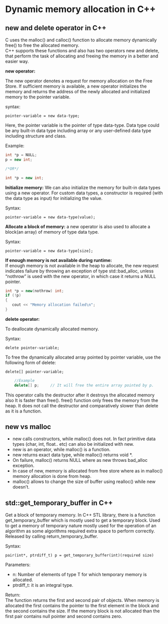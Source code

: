 # Dynamic memory allocation in C++

## new and delete operator in C++

C uses the malloc() and calloc() function to allocate memory dynamically free() to free the allocated memory.  
C++ supports these functions and also has two operators new and delete, that perform the task of allocating and freeing the memory in a better and easier way.

__new operator:__

The new operator denotes a request for memory allocation on the Free Store. If sufficient memory is available, a new operator initializes the memory and returns the address of the newly allocated and initialized memory to the pointer variable.

syntax:

    pointer-variable = new data-type;

Here, the pointer variable is the pointer of type data-type. Data type could be any built-in data type including array or any user-defined data type including structure and class.

Example:
``` c++
int *p = NULL; 
p = new int;  

/*OR*/

int *p = new int; 
```

__Initialize memory:__ We can also initialize the memory for built-in data types using a new operator. For custom data types, a constructor is required (with the data type as input) for initializing the value.

Syntax:

    pointer-variable = new data-type(value);

__Allocate a block of memory:__ a new operator is also used to allocate a block(an array) of memory of type data type.

Syntax:

    pointer-variable = new data-type[size];

__If enough memory is not available during runtime:__  
If enough memory is not available in the heap to allocate, the new request indicates failure by throwing an exception of type std::bad_alloc, unless “nothrow” is used with the new operator, in which case it returns a NULL pointer.

``` c++
int *p = new(nothrow) int;
if (!p)
{
   cout << "Memory allocation failed\n";
}
```

__delete operator:__

To deallocate dynamically allocated memory.

Syntax:

    delete pointer-variable;

To free the dynamically allocated array pointed by pointer variable, use the following form of delete:

    delete[] pointer-variable;

``` c++
    //Example
    delete[] p;     // It will free the entire array pointed by p.

```

This operator calls the destructor after it destroys the allocated memory also It is faster than free(). free() function only frees the memory from the heap. It does not call the destructor and comparatively slower than delete as it is a function.

## new vs malloc

- new calls constructors, while malloc() does not. In fact primitive data types (char, int, float.. etc) can also be initialized with new.
- new is an operator, while malloc() is a function.
- new returns exact data type, while malloc() returns void *.
- On failure, malloc() returns NULL where as new throws bad_alloc exception.
- In case of new, memory is allocated from free store where as in malloc() memory allocation is done from heap.
- malloc() allows to change the size of buffer using realloc() while new doesn’t.

## std::get_temporary_buffer in C++

Get a block of temporary memory. In C++ STL library, there is a function get_temporary_buffer which is mostly used to get a temporary block. Used to get a memory of temporary nature mostly used for the operation of an algorithm as some algorithms required extra space to perform correctly. Released by calling return_temporary_buffer.

Syntax:

    pair(int*, ptrdiff_t) p = get_temporary_buffer(int)(required size)

Parameters:

- n: Number of elements of type T for which temporary memory is allocated.
- ptrdiff_t: it is an integral type.

Return:  
The function returns the first and second pair of objects. When memory is allocated the first contains the pointer to the first element in the block and the second contains the size. If the memory block is not allocated than the first pair contains null pointer and second contains zero.
